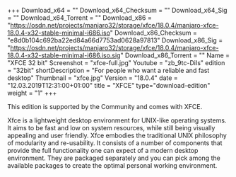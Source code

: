 +++
Download_x64 = ""
Download_x64_Checksum = ""
Download_x64_Sig = ""
Download_x64_Torrent = ""
Download_x86 = "https://osdn.net/projects/manjaro32/storage/xfce/18.0.4/manjaro-xfce-18.0.4-x32-stable-minimal-i686.iso"
Download_x86_Checksum = "e8d0b104c692ba22ed84a66d7753ad0628a97813"
Download_x86_Sig = "https://osdn.net/projects/manjaro32/storage/xfce/18.0.4/manjaro-xfce-18.0.4-x32-stable-minimal-i686.iso.sig"
Download_x86_Torrent = ""
Name = "XFCE  32 bit"
Screenshot = "xfce-full.jpg"
Youtube = "zb_9tc-DiIs"
edition = "32bit"
shortDescription = "For people who want a reliable and fast desktop"
Thumbnail = "xfce.jpg"
Version = "18.0.4"
date = "12.03.2019T12:31:00+01:00"
title = "XFCE"
type="download-edition"
weight = "1"
+++

This edition is supported by the Community and comes with XFCE.

Xfce is a lightweight desktop environment for UNIX-like operating systems. It aims to be fast and low on system resources, while still being visually appealing and user friendly. Xfce embodies the traditional UNIX philosophy of modularity and re-usability. It consists of a number of components that provide the full functionality one can expect of a modern desktop environment. They are packaged separately and you can pick among the available packages to create the optimal personal working environment.